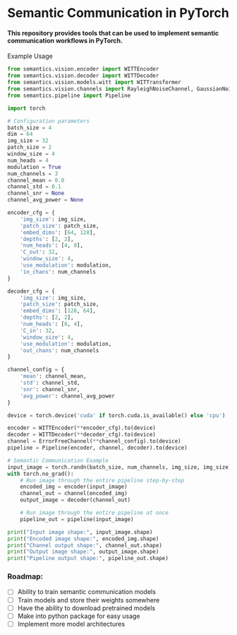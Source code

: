 # Semantic Communication in PyTorch

#### This repository provides tools that can be used to implement semantic communication workflows in PyTorch.

Example Usage
```python
from semantics.vision.encoder import WITTEncoder
from semantics.vision.decoder import WITTDecoder
from semantics.vision.models.witt import WITTransformer
from semantics.vision.channels import RayleighNoiseChannel, GaussianNoiseChannel, ErrorFreeChannel
from semantics.pipeline import Pipeline

import torch

# Configuration parameters
batch_size = 4
dim = 64
img_size = 32
patch_size = 2
window_size = 4
num_heads = 4
modulation = True
num_channels = 3
channel_mean = 0.0
channel_std = 0.1
channel_snr = None
channel_avg_power = None

encoder_cfg = {
    'img_size': img_size, 
    'patch_size': patch_size, 
    'embed_dims': [64, 128],
    'depths': [2, 2],
    'num_heads': [4, 8], 
    'C_out': 32, 
    'window_size': 4, 
    'use_modulation': modulation,
    'in_chans': num_channels
}

decoder_cfg = {
    'img_size': img_size, 
    'patch_size': patch_size, 
    'embed_dims': [128, 64],
    'depths': [2, 2], 
    'num_heads': [8, 4], 
    'C_in': 32, 
    'window_size': 4, 
    'use_modulation': modulation,
    'out_chans': num_channels
}

channel_config = {
    'mean': channel_mean,
    'std': channel_std,
    'snr': channel_snr,
    'avg_power': channel_avg_power
}

device = torch.device('cuda' if torch.cuda.is_available() else 'cpu')

encoder = WITTEncoder(**encoder_cfg).to(device)
decoder = WITTDecoder(**decoder_cfg).to(device)
channel = ErrorFreeChannel(**channel_config).to(device)
pipeline = Pipeline(encoder, channel, decoder).to(device)

# Semantic Communication Example
input_image = torch.randn(batch_size, num_channels, img_size, img_size).to(device)
with torch.no_grad():
    # Run image through the entire pipeline step-by-step
    encoded_img = encoder(input_image)
    channel_out = channel(encoded_img)
    output_image = decoder(channel_out)

    # Run image through the entire pipeline at once
    pipeline_out = pipeline(input_image)

print("Input image shape:", input_image.shape)
print("Encoded image shape:", encoded_img.shape)
print("Channel output shape:", channel_out.shape)
print("Output image shape:", output_image.shape)
print("Pipeline output shape:", pipeline_out.shape)
```

### Roadmap:
- [ ] Ability to train semantic communication models
- [ ] Train models and store their weights somewhere
- [ ] Have the ability to download pretrained models
- [ ] Make into python package for easy usage
- [ ] Implement more model architectures